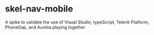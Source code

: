# skel-nav-mobile
A spike to validate the use of Visual Studio, typeScript, Telerik Platform, PhoneGap, and Aurelia playing together
